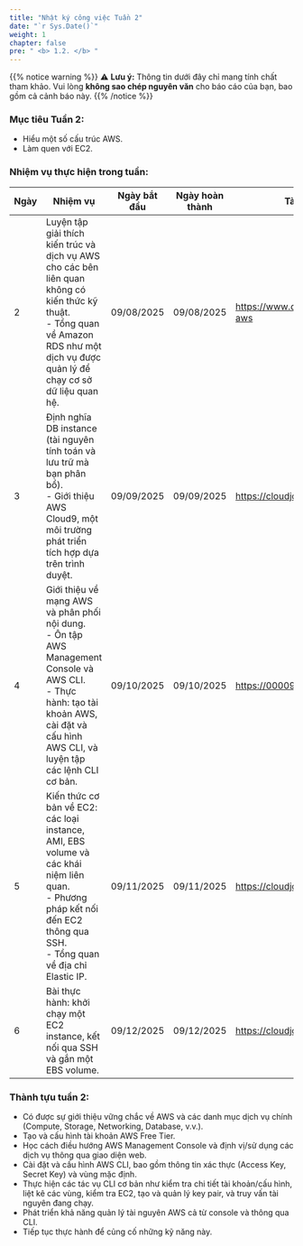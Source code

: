 ```yaml
---
title: "Nhật ký công việc Tuần 2"
date: "`r Sys.Date()`"
weight: 1
chapter: false
pre: " <b> 1.2. </b> "
---
```

{{% notice warning %}} 
⚠️ **Lưu ý:** Thông tin dưới đây chỉ mang tính chất tham khảo. Vui lòng **không sao chép nguyên văn** cho báo cáo của bạn, bao gồm cả cảnh báo này.
{{% /notice %}}


### Mục tiêu Tuần 2:

* Hiểu một số cấu trúc AWS.
* Làm quen với EC2.

### Nhiệm vụ thực hiện trong tuần:
| Ngày | Nhiệm vụ                                                                                                                                                                                                   | Ngày bắt đầu | Ngày hoàn thành | Tài liệu tham khảo                        |
| --- | --- | --- | --- | --- |
| 2 | Luyện tập giải thích kiến trúc và dịch vụ AWS cho các bên liên quan không có kiến thức kỹ thuật.<br>- Tổng quan về Amazon RDS như một dịch vụ được quản lý để chạy cơ sở dữ liệu quan hệ. | 09/08/2025 | 09/08/2025 | <https://www.datacamp.com/blog/learn-aws> |
| 3 | Định nghĩa DB instance (tài nguyên tính toán và lưu trữ mà bạn phân bổ).<br>- Giới thiệu AWS Cloud9, một môi trường phát triển tích hợp dựa trên trình duyệt. | 09/09/2025 | 09/09/2025 | <https://cloudjourney.awsstudygroup.com/> |
| 4 | Giới thiệu về mạng AWS và phân phối nội dung.<br>- Ôn tập AWS Management Console và AWS CLI.<br>- Thực hành: tạo tài khoản AWS, cài đặt và cấu hình AWS CLI, và luyện tập các lệnh CLI cơ bản. | 09/10/2025 | 09/10/2025 | <https://000092.awsstudygroup.com/> |
| 5 | Kiến thức cơ bản về EC2: các loại instance, AMI, EBS volume và các khái niệm liên quan.<br>- Phương pháp kết nối đến EC2 thông qua SSH.<br>- Tổng quan về địa chỉ Elastic IP. | 09/11/2025 | 09/11/2025 | <https://cloudjourney.awsstudygroup.com/> |
| 6 | Bài thực hành: khởi chạy một EC2 instance, kết nối qua SSH và gắn một EBS volume. | 09/12/2025 | 09/12/2025 | <https://cloudjourney.awsstudygroup.com/> |

### Thành tựu tuần 2:

* Có được sự giới thiệu vững chắc về AWS và các danh mục dịch vụ chính (Compute, Storage, Networking, Database, v.v.).
* Tạo và cấu hình tài khoản AWS Free Tier.
* Học cách điều hướng AWS Management Console và định vị/sử dụng các dịch vụ thông qua giao diện web.
* Cài đặt và cấu hình AWS CLI, bao gồm thông tin xác thực (Access Key, Secret Key) và vùng mặc định.
* Thực hiện các tác vụ CLI cơ bản như kiểm tra chi tiết tài khoản/cấu hình, liệt kê các vùng, kiểm tra EC2, tạo và quản lý key pair, và truy vấn tài nguyên đang chạy.
* Phát triển khả năng quản lý tài nguyên AWS cả từ console và thông qua CLI.
* Tiếp tục thực hành để củng cố những kỹ năng này.
